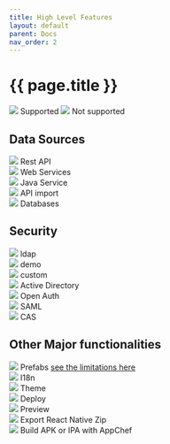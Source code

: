 ```yaml
---
title: High Level Features
layout: default
parent: Docs
nav_order: 2
---
```


# {{ page.title }}

<img src="../../assets/supported.png" class="yes-no-image"> Supported
<img src="../../assets/unsupported.png" class="yes-no-image"> Not supported

## Data Sources
<img src="../../assets/supported.png" class="yes-no-image"> Rest API<br>
<img src="../../assets/supported.png" class="yes-no-image"> Web Services<br>
<img src="../../assets/supported.png" class="yes-no-image"> Java Service<br>
<img src="../../assets/supported.png" class="yes-no-image"> API import<br>
<img src="../../assets/unsupported.png" class="yes-no-image"> Databases<br>

## Security
<img src="../../assets/supported.png" class="yes-no-image"> ldap<br>
<img src="../../assets/supported.png" class="yes-no-image"> demo<br>
<img src="../../assets/supported.png" class="yes-no-image"> custom<br>
<img src="../../assets/supported.png" class="yes-no-image"> Active Directory<br>
<img src="../../assets/unsupported.png" class="yes-no-image"> Open Auth<br>
<img src="../../assets/unsupported.png" class="yes-no-image"> SAML<br>
<img src="../../assets/unsupported.png" class="yes-no-image"> CAS<br>

## Other Major functionalities
<img src="../../assets/supported.png" class="yes-no-image"> Prefabs [see the limitations here](./react_native.html#prefabs)<br>
<img src="../../assets/supported.png" class="yes-no-image"> I18n<br>
<img src="../../assets/supported.png" class="yes-no-image"> Theme<br>
<img src="../../assets/supported.png" class="yes-no-image"> Deploy<br>
<img src="../../assets/supported.png" class="yes-no-image"> Preview<br>
<img src="../../assets/supported.png" class="yes-no-image"> Export React Native Zip<br>
<img src="../../assets/supported.png" class="yes-no-image"> Build APK or IPA with AppChef<br>


